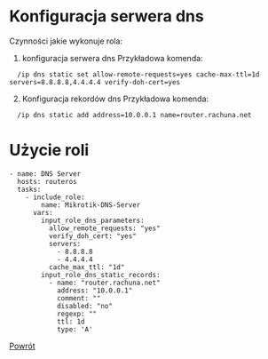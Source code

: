 Konfiguracja serwera dns
=========

Czynności jakie wykonuje rola:

1. konfiguracja serwera dns
  Przykładowa komenda:
  ```
    /ip dns static set allow-remote-requests=yes cache-max-ttl=1d servers=8.8.8.8,4.4.4.4 verify-doh-cert=yes
  ```
2. Konfiguracja rekordów dns
  Przykładowa komenda:
  ```
    /ip dns static add address=10.0.0.1 name=router.rachuna.net
  ```

Użycie roli
=========

```
- name: DNS Server
  hosts: routeros
  tasks:
    - include_role:
        name: Mikrotik-DNS-Server
      vars:
        input_role_dns_parameters:
          allow_remote_requests: "yes"
          verify_doh_cert: "yes"
          servers:
            - 8.8.8.8
            - 4.4.4.4
          cache_max_ttl: "1d"
        input_role_dns_static_records:
          - name: "router.rachuna.net"
            address: "10.0.0.1"
            comment: ""
            disabled: "no"
            regexp: ""
            ttl: 1d
            type: 'A'
```


[Powrót](../../README.md)
